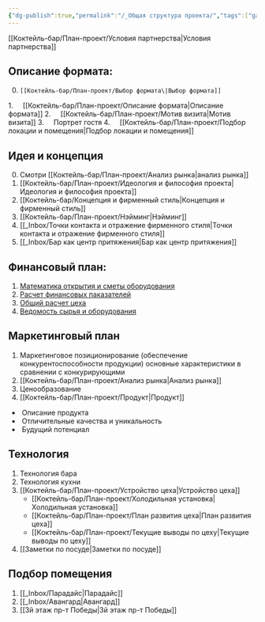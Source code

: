 ```yaml
---
{"dg-publish":true,"permalink":"/_Общая структура проекта/","tags":["gardenEntry"]}
---
```


[[Коктейль-бар/План-проект/Условия партнерства\|Условия партнерства]]

## Описание формата:

0.     [[Коктейль-бар/План-проект/Выбор формата\|Выбор формата]]
1.     [[Коктейль-бар/План-проект/Описание формата\|Описание формата]]
2.     [[Коктейль-бар/План-проект/Мотив визита\|Мотив визита]]
3.     Портрет гостя
4.     [[Коктейль-бар/План-проект/Подбор локации и помещения\|Подбор локации и помещения]]

## Идея и концепция 

0. Смотри [[Коктейль-бар/План-проект/Анализ рынка\|анализ рынка]]
1. [[Коктейль-бар/План-проект/Идеология и философия проекта\|Идеология и философия проекта]]
2. [[Коктейль-бар/Концепция и фирменный стиль\|Концепция и фирменный стиль]]
3. [[Коктейль-бар/План-проект/Нэйминг\|Нэйминг]]
4. [[_Inbox/Точки контакта и отражение фирменного стиля\|Точки контакта и отражение фирменного стиля]]
5. [[_Inbox/Бар как центр притяжения\|Бар как центр притяжения]]
## Финансовый план:

1. [Математика открытия и сметы оборудования](https://docs.google.com/spreadsheets/d/1b-PqiEbgM2LHT7zbSOfJjAK_NVKwltEk/edit?usp=sharing&ouid=103697684513084613385&rtpof=true&sd=true)
2. [Расчет финансовых паказателей](https://docs.google.com/spreadsheets/d/1-5uaLLG6APIzH6bzzLyNdUeV68B1u4Av/edit?usp=sharing&ouid=103697684513084613385&rtpof=true&sd=true)
3. [Общий расчет цеха](https://docs.google.com/spreadsheets/d/1BsyLuml2RTwvKsO3erEfeiiftMl7z208yB8y2uWrHJw/edit?usp=sharing)
4. [Ведомость сырья и оборудования](https://docs.google.com/spreadsheets/d/10EfBGhjFO0EwEH1dVytA99crVmOnaoQ7DzDulCQcpjQ/edit?usp=sharing)

## Маркетинговый план

1. Маркетинговое позиционирование (обеспечение конкурентоспособности продукции) основные характеристики в сравнении с конкурирующими
2. [[Коктейль-бар/План-проект/Анализ рынка\|Анализ рынка]]
3. Ценообразование  
4. [[Коктейль-бар/План-проект/Продукт\|Продукт]] 
-  Описание продукта
-  Отличительные качества и уникальность
-  Будущий потенциал

## Технология

1. Технология бара 
2. Технология кухни
3. [[Коктейль-бар/План-проект/Устройство цеха\|Устройство цеха]]
	- [[Коктейль-бар/План-проект/Холодильная установка\|Холодильная установка]]
	- [[Коктейль-бар/План-проект/План развития цеха\|План развития цеха]]
	- [[Коктейль-бар/План-проект/Текущие выводы по цеху\|Текущие выводы по цеху]]
1. [[Заметки по посуде\|Заметки по посуде]]

## Подбор помещения

1. [[_Inbox/Парадайс\|Парадайс]]
2. [[_Inbox/Авангард\|Авангард]]
3. [[3й этаж пр-т Победы\|3й этаж пр-т Победы]]






